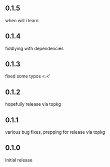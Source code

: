 0.1.5
-----

when will i learn

0.1.4
-----

fiddlying with dependencies

0.1.3
-----

fixed some typos <.<'

0.1.2
-----

hopefully release via topkg

0.1.1
-----

various bug fixes, prepping for release via topkg

0.1.0
-----

Initial release